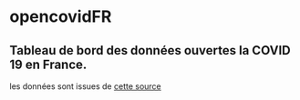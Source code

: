 # opencovidFR
Tableau de bord des données ouvertes la COVID 19 en France.
---
les données sont issues de [cette source]('https://github.com/opencovid19-fr/data')

